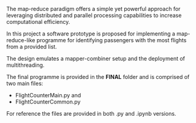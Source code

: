The map-reduce paradigm offers a simple yet powerful approach for leveraging distributed and parallel processing capabilities to increase computational efficiency. 

In this project a software prototype is proposed for implementing a map-reduce-like programme for identifying passengers with the most flights from a provided list. 

The design emulates a mapper-combiner setup and the deployment of multithreading. 

The final programme is provided in the **FINAL** folder and is comprised of two main files: 

- FlightCounterMain.py and 
- FlightCounterCommon.py

For reference the files are provided in both .py and .ipynb versions.

